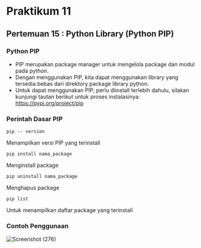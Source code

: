 # Praktikum 11
## Pertemuan 15 : Python Library (Python PIP)
### Python PIP
- PIP merupakan package manager untuk mengelola package dan
modul pada python.
- Dengan menggunakan PIP, kita dapat menggunakan library yang
tersedia bebas dari direktory package library python.
- Untuk dapat menggunakan PIP, perlu diinstall terlebih dahulu, silakan
kunjungi tautan berikut untuk proses instalasinya:
https://pypi.org/project/pip
### Perintah Dasar PIP
```
pip -- version
```
Menampilkan versi PIP yang terinstall
```
pip install nama_package
```
Menginstall package
```
pip uninstall nama_package
```
Menghapus package
```
pip list
```
Untuk menampilkan daftar package yang terinstall 
### Contoh Penggunaan
![Screenshot (276)](https://user-images.githubusercontent.com/115933294/213002861-1da5b522-54b2-4fe6-9553-e1fa12ada4ec.png)

